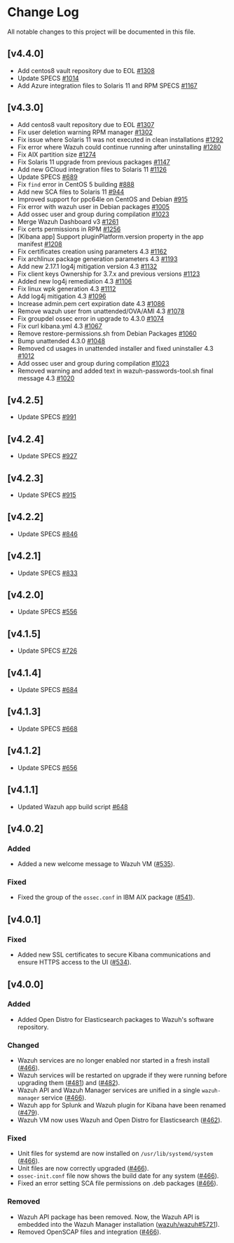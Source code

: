 # Change Log
All notable changes to this project will be documented in this file.


## [v4.4.0]

- Add centos8 vault repository due to EOL [#1308](https://github.com/wazuh/wazuh-packages/pull/1308)
- Update SPECS [#1014](https://github.com/wazuh/wazuh-packages/pull/1014)
- Add Azure integration files to Solaris 11 and RPM SPECS [#1167](https://github.com/wazuh/wazuh-packages/pull/1167)

## [v4.3.0]

- Add centos8 vault repository due to EOL [#1307](https://github.com/wazuh/wazuh-packages/pull/1307)
- Fix user deletion warning RPM manager [#1302](https://github.com/wazuh/wazuh-packages/pull/1302)
- Fix issue where Solaris 11 was not executed in clean installations [#1292](https://github.com/wazuh/wazuh-packages/pull/1292)
- Fix error where Wazuh could continue running after uninstalling [#1280](https://github.com/wazuh/wazuh-packages/pull/1280)
- Fix AIX partition size [#1274](https://github.com/wazuh/wazuh-packages/pull/1274)
- Fix Solaris 11 upgrade from previous packages [#1147](https://github.com/wazuh/wazuh-packages/pull/1147)
- Add new GCloud integration files to Solaris 11 [#1126](https://github.com/wazuh/wazuh-packages/pull/1126)
- Update SPECS [#689](https://github.com/wazuh/wazuh-packages/pull/689)
- Fix `find` error in CentOS 5 building [#888](https://github.com/wazuh/wazuh-packages/pull/888)
- Add new SCA files to Solaris 11 [#944](https://github.com/wazuh/wazuh-packages/pull/944)
- Improved support for ppc64le on CentOS and Debian [#915](https://github.com/wazuh/wazuh-packages/pull/975)
- Fix error with wazuh user in Debian packages [#1005](https://github.com/wazuh/wazuh-packages/pull/1005)
- Add ossec user and group during compilation [#1023](https://github.com/wazuh/wazuh-packages/pull/1023)
- Merge Wazuh Dashboard v3 [#1261](https://github.com/wazuh/wazuh-packages/pull/1261)
- Fix certs permissions in RPM [#1256](https://github.com/wazuh/wazuh-packages/pull/1256)
- [Kibana app] Support pluginPlatform.version property in the app manifest [#1208](https://github.com/wazuh/wazuh-packages/pull/1208)
- Fix certificates creation using parameters 4.3 [#1162](https://github.com/wazuh/wazuh-packages/pull/1162)
- Fix archlinux package generation parameters 4.3 [#1193](https://github.com/wazuh/wazuh-packages/pull/1193)
- Add new 2.17.1 log4j mitigation version 4.3 [#1132](https://github.com/wazuh/wazuh-packages/pull/1132)
- Fix client keys Ownership for 3.7.x and previous versions [#1123](https://github.com/wazuh/wazuh-packages/pull/1123)
- Added new log4j remediation 4.3 [#1106](https://github.com/wazuh/wazuh-packages/pull/1106)
- Fix linux wpk generation 4.3 [#1112](https://github.com/wazuh/wazuh-packages/pull/1112)
- Add log4j mitigation 4.3 [#1096](https://github.com/wazuh/wazuh-packages/pull/1096)
- Increase admin.pem cert expiration date 4.3 [#1086](https://github.com/wazuh/wazuh-packages/pull/1086)
- Remove wazuh user from unattended/OVA/AMI 4.3 [#1078](https://github.com/wazuh/wazuh-packages/pull/1078)
- Fix groupdel ossec error in upgrade to 4.3.0 [#1074](https://github.com/wazuh/wazuh-packages/pull/1074)
- Fix curl kibana.yml 4.3 [#1067](https://github.com/wazuh/wazuh-packages/pull/1067)
- Remove restore-permissions.sh from Debian Packages [#1060](https://github.com/wazuh/wazuh-packages/pull/1060)
- Bump unattended 4.3.0 [#1048](https://github.com/wazuh/wazuh-packages/pull/1048)
- Removed cd usages in unattended installer and fixed uninstaller 4.3 [#1012](https://github.com/wazuh/wazuh-packages/pull/1012)
- Add ossec user and group during compilation [#1023](https://github.com/wazuh/wazuh-packages/pull/1023)
- Removed warning and added text in wazuh-passwords-tool.sh final message 4.3 [#1020](https://github.com/wazuh/wazuh-packages/pull/1020)

## [v4.2.5]

- Update SPECS [#991](https://github.com/wazuh/wazuh-packages/pull/991)

## [v4.2.4]

- Update SPECS [#927](https://github.com/wazuh/wazuh-packages/pull/927)

## [v4.2.3]

- Update SPECS [#915](https://github.com/wazuh/wazuh-packages/pull/915)


## [v4.2.2]

- Update SPECS [#846](https://github.com/wazuh/wazuh-packages/pull/846)

## [v4.2.1]

- Update SPECS [#833](https://github.com/wazuh/wazuh-packages/pull/833)

## [v4.2.0]

- Update SPECS [#556](https://github.com/wazuh/wazuh-packages/pull/556)

## [v4.1.5]

- Update SPECS [#726](https://github.com/wazuh/wazuh-packages/pull/726)

## [v4.1.4]

- Update SPECS [#684](https://github.com/wazuh/wazuh-packages/pull/684)

## [v4.1.3]

- Update SPECS [#668](https://github.com/wazuh/wazuh-packages/pull/668)

## [v4.1.2]

- Update SPECS [#656](https://github.com/wazuh/wazuh-packages/pull/656)

## [v4.1.1]

- Updated Wazuh app build script [#648](https://github.com/wazuh/wazuh-packages/pull/648)

## [v4.0.2]

### Added

- Added a new welcome message to Wazuh VM ([#535](https://github.com/wazuh/wazuh-packages/pull/535)).

### Fixed

- Fixed the group of the `ossec.conf` in IBM AIX package ([#541](https://github.com/wazuh/wazuh-packages/pull/541)).

## [v4.0.1]

### Fixed

- Added new SSL certificates to secure Kibana communications and ensure HTTPS access to the UI ([#534](https://github.com/wazuh/wazuh-packages/pull/534)).

## [v4.0.0]

### Added

- Added Open Distro for Elasticsearch packages to Wazuh's software repository.

### Changed

- Wazuh services are no longer enabled nor started in a fresh install ([#466](https://github.com/wazuh/wazuh-packages/pull/466)).
- Wazuh services will be restarted on upgrade if they were running before upgrading them ([#481](https://github.com/wazuh/wazuh-packages/pull/481)) and ([#482](https://github.com/wazuh/wazuh-packages/pull/482)).
- Wazuh API and Wazuh Manager services are unified in a single `wazuh-manager` service ([#466](https://github.com/wazuh/wazuh-packages/pull/466)).
- Wazuh app for Splunk and Wazuh plugin for Kibana have been renamed ([#479](https://github.com/wazuh/wazuh-packages/pull/479)).
- Wazuh VM now uses Wazuh and Open Distro for Elasticsearch ([#462](https://github.com/wazuh/wazuh-packages/pull/462)).

### Fixed

- Unit files for systemd are now installed on `/usr/lib/systemd/system` ([#466](https://github.com/wazuh/wazuh-packages/pull/466)).
- Unit files are now correctly upgraded ([#466](https://github.com/wazuh/wazuh-packages/pull/466)).
- `ossec-init.conf` file now shows the build date for any system ([#466](https://github.com/wazuh/wazuh-packages/pull/466)).
- Fixed an error setting SCA file permissions on .deb packages ([#466](https://github.com/wazuh/wazuh-packages/pull/466)).

### Removed

- Wazuh API package has been removed. Now, the Wazuh API is embedded into the Wazuh Manager installation ([wazuh/wazuh#5721](https://github.com/wazuh/wazuh/pull/5721)).
- Removed OpenSCAP files and integration ([#466](https://github.com/wazuh/wazuh-packages/pull/466)).
